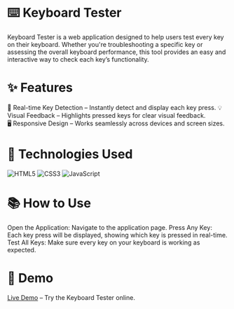 # ⌨️ Keyboard Tester
Keyboard Tester is a web application designed to help users test every key on their keyboard. Whether you're troubleshooting a specific key or 
assessing the overall keyboard performance, this tool provides an easy and interactive way to check each key’s functionality.
     
# ✨ Features    
🔄 Real-time Key Detection – Instantly detect and display each key press. 
💡 Visual Feedback – Highlights pressed keys for clear visual feedback.  
🖥️ Responsive Design – Works seamlessly across devices and screen sizes.  
 
# 🚀 Technologies Used 
<p align="left"> <img src="https://img.shields.io/badge/HTML5-%23E34F26.svg?style=for-the-badge&logo=html5&logoColor=white" alt="HTML5"/> <img src="https://img.shields.io/badge/CSS3-%231572B6.svg?style=for-the-badge&logo=css3&logoColor=white" alt="CSS3"/> <img src="https://img.shields.io/badge/JavaScript-%23F7DF1E.svg?style=for-the-badge&logo=javascript&logoColor=black" alt="JavaScript"/> </p>

# 📚 How to Use
Open the Application: Navigate to the application page.
Press Any Key: Each key press will be displayed, showing which key is pressed in real-time.
Test All Keys: Make sure every key on your keyboard is working as expected.

# 📌 Demo
[Live Demo](https://spontaneous-sable-d3ccfc.netlify.app/) – Try the Keyboard Tester online.
